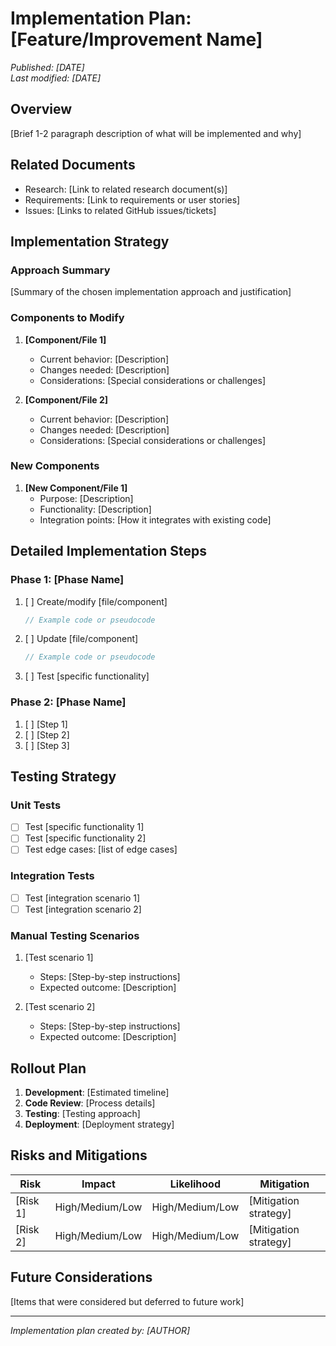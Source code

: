 # Implementation Plan: [Feature/Improvement Name]

*Published: [DATE]*  
*Last modified: [DATE]*

## Overview

[Brief 1-2 paragraph description of what will be implemented and why]

## Related Documents

- Research: [Link to related research document(s)]
- Requirements: [Link to requirements or user stories]
- Issues: [Links to related GitHub issues/tickets]

## Implementation Strategy

### Approach Summary

[Summary of the chosen implementation approach and justification]

### Components to Modify

1. **[Component/File 1]**
   - Current behavior: [Description]
   - Changes needed: [Description]
   - Considerations: [Special considerations or challenges]

2. **[Component/File 2]**
   - Current behavior: [Description]
   - Changes needed: [Description]
   - Considerations: [Special considerations or challenges]

### New Components

1. **[New Component/File 1]**
   - Purpose: [Description]
   - Functionality: [Description]
   - Integration points: [How it integrates with existing code]

## Detailed Implementation Steps

### Phase 1: [Phase Name]

1. [ ] Create/modify [file/component]
   ```typescript
   // Example code or pseudocode
   ```

2. [ ] Update [file/component]
   ```typescript
   // Example code or pseudocode
   ```

3. [ ] Test [specific functionality]

### Phase 2: [Phase Name]

1. [ ] [Step 1]
2. [ ] [Step 2]
3. [ ] [Step 3]

## Testing Strategy

### Unit Tests

- [ ] Test [specific functionality 1]
- [ ] Test [specific functionality 2]
- [ ] Test edge cases: [list of edge cases]

### Integration Tests

- [ ] Test [integration scenario 1]
- [ ] Test [integration scenario 2]

### Manual Testing Scenarios

1. [Test scenario 1]
   - Steps: [Step-by-step instructions]
   - Expected outcome: [Description]

2. [Test scenario 2]
   - Steps: [Step-by-step instructions]
   - Expected outcome: [Description]

## Rollout Plan

1. **Development**: [Estimated timeline]
2. **Code Review**: [Process details]
3. **Testing**: [Testing approach]
4. **Deployment**: [Deployment strategy]

## Risks and Mitigations

| Risk | Impact | Likelihood | Mitigation |
|------|--------|------------|------------|
| [Risk 1] | High/Medium/Low | High/Medium/Low | [Mitigation strategy] |
| [Risk 2] | High/Medium/Low | High/Medium/Low | [Mitigation strategy] |

## Future Considerations

[Items that were considered but deferred to future work]

---

*Implementation plan created by: [AUTHOR]* 